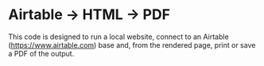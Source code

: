 # Airtable -> HTML -> PDF

This code is designed to run a local website, connect to an Airtable (https://www.airtable.com) base and, from the rendered page, print or save a PDF of the output.
